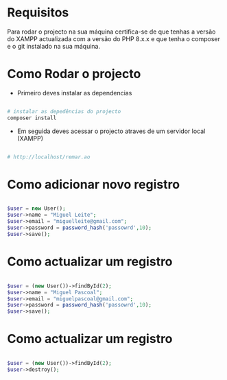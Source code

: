 # Requisitos

Para rodar o projecto na sua máquina certifica-se de que tenhas a versão do XAMPP actualizada com a versão do PHP 8.x.x e que tenha o composer e o git instalado na sua máquina.

# Como Rodar o projecto

- Primeiro deves instalar as dependencias 

```bash

# instalar as depedências do projecto
composer install
```

- Em seguida deves acessar o projecto atraves de um servidor local (XAMPP)

```bash

# http://localhost/remar.ao
```

# Como adicionar novo registro

```php

$user = new User();
$user->name = "Miguel Leite";
$user->email = "miguelleite@gmail.com";
$user->password = password_hash('passowrd',10);
$user->save();

```

# Como actualizar um registro

```php

$user = (new User())->findById(2);
$user->name = "Miguel Pascoal";
$user->email = "miguelpascoal@gmail.com";
$user->password = password_hash('passowrd',10);
$user->save();

```

# Como actualizar um registro

```php

$user = (new User())->findById(2);
$user->destroy();

```
